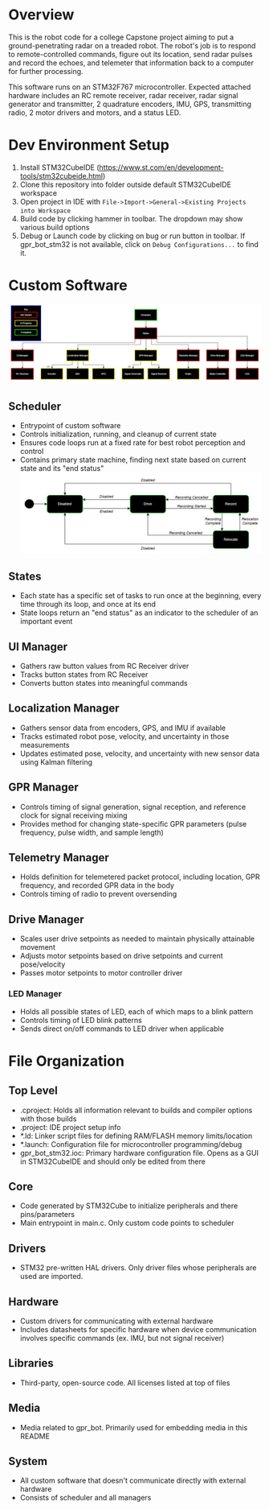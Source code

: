 # Overview
This is the robot code for a college Capstone project aiming to put a ground-penetrating radar on a treaded robot. The robot's job is to respond to remote-controlled commands, figure out its location, send radar pulses and record the echoes, and telemeter that information back to a computer for further processing.

This software runs on an STM32F767 microcontroller. Expected attached hardware includes an RC remote receiver, radar receiver, radar signal generator and transmitter, 2 quadrature encoders, IMU, GPS, transmitting radio, 2 motor drivers and motors, and a status LED.

# Dev Environment Setup
1. Install STM32CubeIDE (https://www.st.com/en/development-tools/stm32cubeide.html)
2. Clone this repository into folder outside default STM32CubeIDE workspace
3. Open project in IDE with `File->Import->General->Existing Projects into Workspace`
4. Build code by clicking hammer in toolbar. The dropdown may show various build options
5. Debug or Launch code by clicking on bug or run button in toolbar. If gpr_bot_stm32 is not available, click on `Debug Configurations...` to find it.

# Custom Software
![Block Diagram](Media/Block_Diagram.JPG)

## Scheduler
- Entrypoint of custom software
- Controls initialization, running, and cleanup of current state
- Ensures code loops run at a fixed rate for best robot perception and control
- Contains primary state machine, finding next state based on current state and its "end status"
![State Machine](Media/State_Machine.JPG)

## States
- Each state has a specific set of tasks to run once at the beginning, every time through its loop, and once at its end
- State loops return an "end status" as an indicator to the scheduler of an important event

## UI Manager
- Gathers raw button values from RC Receiver driver
- Tracks button states from RC Receiver
- Converts button states into meaningful commands

## Localization Manager
- Gathers sensor data from encoders, GPS, and IMU if available
- Tracks estimated robot pose, velocity, and uncertainty in those measurements
- Updates estimated pose, velocity, and uncertainty with new sensor data using Kalman filtering

## GPR Manager
- Controls timing of signal generation, signal reception, and reference clock for signal receiving mixing
- Provides method for changing state-specific GPR parameters (pulse frequency, pulse width, and sample length)

## Telemetry Manager
- Holds definition for telemetered packet protocol, including location, GPR frequency, and recorded GPR data in the body
- Controls timing of radio to prevent oversending

## Drive Manager
- Scales user drive setpoints as needed to maintain physically attainable movement
- Adjusts motor setpoints based on drive setpoints and current pose/velocity
- Passes motor setpoints to motor controller driver

### LED Manager
- Holds all possible states of LED, each of which maps to a blink pattern
- Controls timing of LED blink patterns
- Sends direct on/off commands to LED driver when applicable

# File Organization

## Top Level
- .cproject: Holds all information relevant to builds and compiler options with those builds
- .project: IDE project setup info
- \*.ld: Linker script files for defining RAM/FLASH memory limits/location
- \*.launch: Configuration file for microcontroller programming/debug
- gpr_bot_stm32.ioc: Primary hardware configuration file. Opens as a GUI in STM32CubeIDE and should only be edited from there

## Core
- Code generated by STM32Cube to initialize peripherals and there pins/parameters
- Main entrypoint in main.c. Only custom code points to scheduler

## Drivers
- STM32 pre-written HAL drivers. Only driver files whose peripherals are used are imported.

## Hardware
- Custom drivers for communicating with external hardware
- Includes datasheets for specific hardware when device communication involves specific commands (ex. IMU, but not signal receiver)

## Libraries
- Third-party, open-source code. All licenses listed at top of files

## Media
- Media related to gpr_bot. Primarily used for embedding media in this README

## System
- All custom software that doesn't communicate directly with external hardware
- Consists of scheduler and all managers